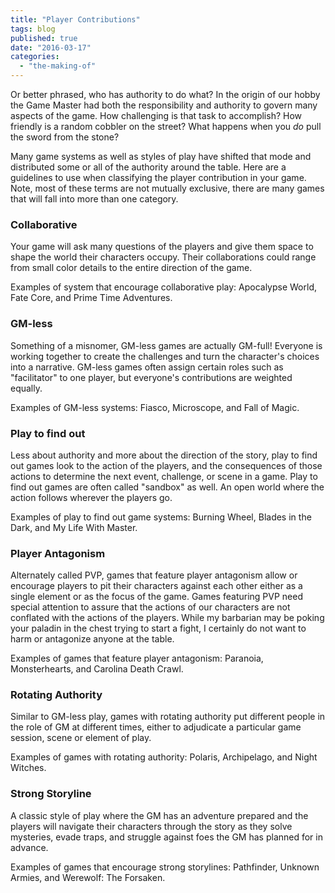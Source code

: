 ```yaml
---
title: "Player Contributions"
tags: blog
published: true
date: "2016-03-17"
categories: 
  - "the-making-of"
---
```


Or better phrased, who has authority to do what? In the origin of our hobby the Game Master had both the responsibility and authority to govern many aspects of the game. How challenging is that task to accomplish? How friendly is a random cobbler on the street? What happens when you _do_ pull the sword from the stone?

Many game systems as well as styles of play have shifted that mode and distributed some or all of the authority around the table. Here are a guidelines to use when classifying the player contribution in your game. Note, most of these terms are not mutually exclusive, there are many games that will fall into more than one category.

### Collaborative

Your game will ask many questions of the players and give them space to shape the world their characters occupy. Their collaborations could range from small color details to the entire direction of the game.

Examples of system that encourage collaborative play: Apocalypse World, Fate Core, and Prime Time Adventures.

### GM-less

Something of a misnomer, GM-less games are actually GM-full! Everyone is working together to create the challenges and turn the character's choices into a narrative. GM-less games often assign certain roles such as "facilitator" to one player, but everyone's contributions are weighted equally.

Examples of GM-less systems: Fiasco, Microscope, and Fall of Magic.

### Play to find out

Less about authority and more about the direction of the story, play to find out games look to the action of the players, and the consequences of those actions to determine the next event, challenge, or scene in a game. Play to find out games are often called "sandbox" as well. An open world where the action follows wherever the players go.

Examples of play to find out game systems: Burning Wheel, Blades in the Dark, and My Life With Master.

### Player Antagonism

Alternately called PVP, games that feature player antagonism allow or encourage players to pit their characters against each other either as a single element or as the focus of the game. Games featuring PVP need special attention to assure that the actions of our characters are not conflated with the actions of the players. While my barbarian may be poking your paladin in the chest trying to start a fight, I certainly do not want to harm or antagonize anyone at the table.

Examples of games that feature player antagonism: Paranoia, Monsterhearts, and Carolina Death Crawl.

### Rotating Authority

Similar to GM-less play, games with rotating authority put different people in the role of GM at different times, either to adjudicate a particular game session, scene or element of play.

Examples of games with rotating authority: Polaris, Archipelago, and Night Witches.

### Strong Storyline

A classic style of play where the GM has an adventure prepared and the players will navigate their characters through the story as they solve mysteries, evade traps, and struggle against foes the GM has planned for in advance.

Examples of games that encourage strong storylines: Pathfinder, Unknown Armies, and Werewolf: The Forsaken.
